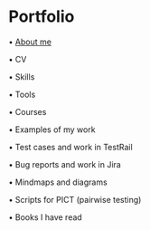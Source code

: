 # Portfolio
• [About me](url)

• CV

• Skills

• Tools

• Courses

• Examples of my work

 • Test cases and work in TestRail
 
 • Bug reports and work in Jira
 
 • Mindmaps and diagrams
 
 • Scripts for PICT (pairwise testing)
 

• Books I have read
